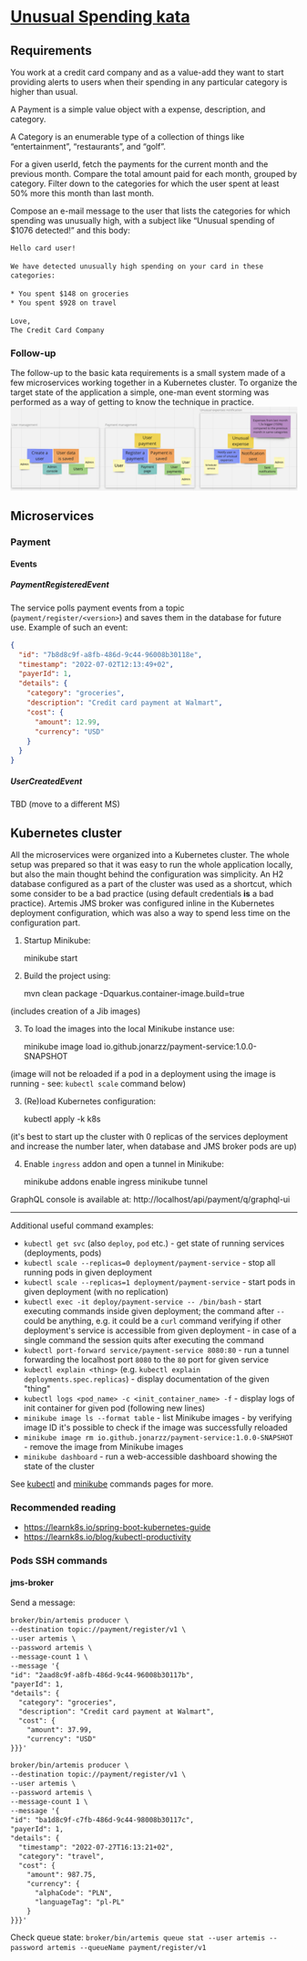 # [Unusual Spending kata](https://kata-log.rocks/unusual-spending-kata)
## Requirements
You work at a credit card company and as a value-add they want to start providing alerts to users when their spending in any particular category is higher than usual.

A Payment is a simple value object with a expense, description, and category.

A Category is an enumerable type of a collection of things like 
“entertainment”, “restaurants”, and “golf”.

For a given userId, fetch the payments for the current month and the previous month.
Compare the total amount paid for each month, grouped by category. 
Filter down to the categories for which the user spent at least 50% more 
this month than last month.

Compose an e-mail message to the user that lists the categories 
for which spending was unusually high, with a subject like 
“Unusual spending of $1076 detected!” and this body:

    Hello card user!

    We have detected unusually high spending on your card in these categories:

    * You spent $148 on groceries
    * You spent $928 on travel

    Love,
    The Credit Card Company

### Follow-up
The follow-up to the basic kata requirements is a small system made of a few microservices 
working together in a Kubernetes cluster. To organize the target state of the application
a simple, one-man event storming was performed as a way of getting to know the technique in practice.
![Event storming result](event-storming.png)

## Microservices
### Payment
#### Events
##### PaymentRegisteredEvent
The service polls payment events from a topic (`payment/register/<version>`) and saves them in the database for future use.
Example of such an event:
```json
{
  "id": "7b8d8c9f-a8fb-486d-9c44-96008b30118e",
  "timestamp": "2022-07-02T12:13:49+02",
  "payerId": 1,
  "details": {
    "category": "groceries",
    "description": "Credit card payment at Walmart",
    "cost": {
      "amount": 12.99,
      "currency": "USD"
    }
  }
}
```

##### UserCreatedEvent
TBD (move to a different MS)

## Kubernetes cluster
All the microservices were organized into a Kubernetes cluster.
The whole setup was prepared so that it was easy to run the whole application
locally, but also the main thought behind the configuration was simplicity.
An H2 database configured as a part of the cluster was used as a shortcut,
which some consider to be a bad practice (using default credentials **is** a bad practice).
Artemis JMS broker was configured inline in the Kubernetes deployment configuration,
which was also a way to spend less time on the configuration part.

1. Startup Minikube:


    minikube start

2. Build the project using:


    mvn clean package -Dquarkus.container-image.build=true

(includes creation of a Jib images)

3. To load the images into the local Minikube instance use:


    minikube image load io.github.jonarzz/payment-service:1.0.0-SNAPSHOT

(image will not be reloaded if a pod in a deployment using the image is running - see: `kubectl scale` command below)

3. (Re)load Kubernetes configuration:


    kubectl apply -k k8s

(it's best to start up the cluster with 0 replicas of the services deployment
and increase the number later, when database and JMS broker pods are up)

4. Enable `ingress` addon and open a tunnel in Minikube:


    minikube addons enable ingress
    minikube tunnel

GraphQL console is available at: http://localhost/api/payment/q/graphql-ui

---

Additional useful command examples:
- `kubectl get svc` (also `deploy`, `pod` etc.) - get state of running services (deployments, pods)
- `kubectl scale --replicas=0 deployment/payment-service` - stop all running pods in given deployment
- `kubectl scale --replicas=1 deployment/payment-service` - start pods in given deployment (with no replication) 
- `kubectl exec -it deploy/payment-service -- /bin/bash` - start executing commands inside given deployment;
the command after `--` could be anything, e.g. it could be a `curl` command verifying if other deployment's service 
is accessible from given deployment - in case of a single command the session quits after executing the command
- `kubectl port-forward service/payment-service 8080:80` - run a tunnel forwarding the localhost port `8080` to the `80` port 
for given service 
- `kubectl explain <thing>` (e.g. `kubectl explain deployments.spec.replicas`) - display documentation of the given "thing"
- `kubectl logs <pod_name> -c <init_container_name> -f` - display logs of init container for given pod (following new lines)
- `minikube image ls --format table` - list Minikube images - by verifying image ID it's possible to check if the image was successfully reloaded 
- `minikube image rm io.github.jonarzz/payment-service:1.0.0-SNAPSHOT` - remove the image from Minikube images
- `minikube dashboard` - run a web-accessible dashboard showing the state of the cluster

See [kubectl](https://kubernetes.io/docs/reference/generated/kubectl/kubectl-commands) 
and [minikube](https://minikube.sigs.k8s.io/docs/commands/) commands pages for more.

### Recommended reading
- https://learnk8s.io/spring-boot-kubernetes-guide
- https://learnk8s.io/blog/kubectl-productivity

### Pods SSH commands
#### jms-broker

Send a message:
```shell
broker/bin/artemis producer \
--destination topic://payment/register/v1 \
--user artemis \
--password artemis \
--message-count 1 \
--message '{
"id": "2aad8c9f-a8fb-486d-9c44-96008b30117b",
"payerId": 1,
"details": {
  "category": "groceries",
  "description": "Credit card payment at Walmart",
  "cost": {
    "amount": 37.99,
    "currency": "USD"
}}}'
```

```shell
broker/bin/artemis producer \
--destination topic://payment/register/v1 \
--user artemis \
--password artemis \
--message-count 1 \
--message '{
"id": "ba1d8c9f-c7fb-486d-9c44-98008b30117c",
"payerId": 1,
"details": {
  "timestamp": "2022-07-27T16:13:21+02",
  "category": "travel",
  "cost": {
    "amount": 987.75,
    "currency": {
      "alphaCode": "PLN",
      "languageTag": "pl-PL"
    }
}}}'
```

Check queue state:
`broker/bin/artemis queue stat --user artemis --password artemis --queueName payment/register/v1`